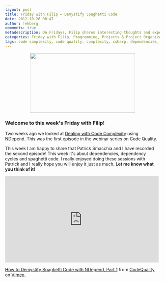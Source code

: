 ```yaml
---
layout: post
title: Friday with Filip – Demystify Spaghetti Code
date: 2012-10-26 08:47
author: fekberg
comments: true
metadescription: On Fridays, Filip shares interesting thoughts and experience that hopefully will lead to interesting discussions. Enjoy Friday with Filip!
categories: Friday with Filip, Programming, Projects & Project Organization
tags: code complexity, code quality, complexity, csharp, dependencies, dependency cycles, friday with filip, ndepend, quality, screencast, spagehtti code
---
```

<img src="http://cdn.filipekberg.se/fekberg-blog/wp-content/uploads/2012/09/FridayWithFili.png" alt="" title="Friday with Filip" style="display: block;   margin-left: auto;   margin-right: auto;" width="342" height="194" class="aligncenter size-full wp-image-1016" />

<h3>Welcome to this week's Friday with Filip!</h3>
Two weeks ago we looked at <a href="http://www.filipekberg.se/2012/10/12/friday-with-filip-dealing-with-code-complexity/">Dealing with Code Complexity</a> using NDepend. This was the first episode in the webinar series on Code Quality.<!--excerpt-->

This week I am happy to share that Patrick Smacchia and I have recorded the second episode! This week it's about dependencies, dependency cycles and spaghetti code. I really enjoyed doing these sessions with Patrick and I really hope you will enjoy it just as much. <strong>Let me know what you think of it!</strong>

<div class="video-container">
<iframe src="http://player.vimeo.com/video/52020901?badge=0" width="500" height="281" frameborder="0" webkitAllowFullScreen mozallowfullscreen allowFullScreen></iframe> <p><a href="http://vimeo.com/52020901">How to Demystify Spaghetti Code with NDepend, Part 1</a> from <a href="http://vimeo.com/codequality">CodeQuality</a> on <a href="http://vimeo.com">Vimeo</a>.</p>
</div>